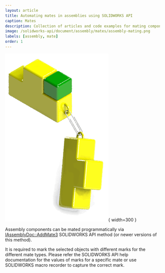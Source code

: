 ```yaml
---
layout: article
title: Automating mates in assemblies using SOLIDWORKS API
caption: Mates
description: Collection of articles and code examples for mating components in the assembly
image: /solidworks-api/document/assembly/mates/assembly-mating.png
labels: [assembly, mate]
order: 1
---
```

![Mating assembly components via API](assembly-mating.png){ width=300 }

Assembly components can be mated programmatically via [IAssemblyDoc::AddMate3](http://help.solidworks.com/2012/english/api/sldworksapi/SOLIDWORKS.Interop.sldworks~SOLIDWORKS.Interop.sldworks.IAssemblyDoc~AddMate3.html) SOLIDWORKS API method (or newer versions of this method).

It is required to mark the selected objects with different marks for the different mate types. Please refer the SOLIDWORKS API help documentation for the values of marks for a specific mate or use SOLIDWORKS macro recorder to capture the correct mark.
